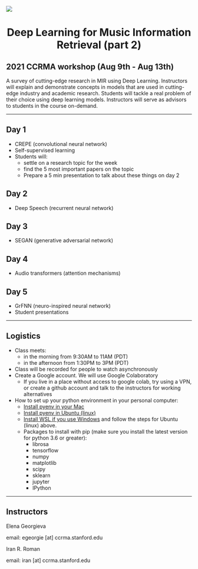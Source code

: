 <p align="txt-align: center;">
  <img src="https://ccrma.stanford.edu/sites/default/files/user/iran/home.png" style="max-width: 200%; max-height: 200%;" />
</p>
<center> <h1> Deep Learning for Music Information Retrieval (part 2) </h1> </center>

## 2021 CCRMA workshop (Aug 9th - Aug 13th)

A survey of cutting-edge research in MIR using Deep Learning. Instructors will explain and demonstrate concepts in models that are used in cutting-edge industry and academic research. Students will tackle a real problem of their choice using deep learning models. Instructors will serve as advisors to students in the course on-demand. 

---

## Day 1

- CREPE (convolutional neural network)
- Self-supervised learning
- Students will:
    - settle on a research topic for the week
    - find the 5 most important papers on the topic
    - Prepare a 5 min presentation to talk about these things on day 2

## Day 2

- Deep Speech (recurrent neural network)

## Day 3

- SEGAN (generative adversarial network)

## Day 4

- Audio transformers (attention mechanisms)

## Day 5

- GrFNN (neuro-inspired neural network)
- Student presentations

---

## Logistics

- Class meets: 
    - in the morning from 9:30AM to 11AM (PDT)
    - in the afternoon from 1:30PM to 3PM (PDT)
- Class will be recorded for people to watch asynchronously
- Create a Google account. We will use Google Colaboratory
    - If you live in a place without access to google colab, try using a VPN, or create a github account and talk to the instructors for working alternatives
- How to set up your python environment in your personal computer:
    - [Install pyenv in your Mac](https://www.liquidweb.com/kb/how-to-install-pyenv-on-ubuntu-18-04/)
    - [Install pyenv in Ubuntu (linux)](https://www.liquidweb.com/kb/how-to-install-pyenv-on-ubuntu-18-04/)
    - [Install WSL if you use Windows](https://docs.microsoft.com/en-us/learn/modules/get-started-with-windows-subsystem-for-linux/2-enable-and-install) and follow the steps for Ubuntu (linux) above.
    - Packages to install with pip (make sure you install the latest version for python 3.6 or greater):
        - librosa
        - tensorflow
        - numpy
        - matplotlib
        - scipy
        - sklearn
        - jupyter
        - IPython 

---

## Instructors

Elena Georgieva

email: egeorgie [at] ccrma.stanford.edu

Iran R. Roman

email: iran [at] ccrma.stanford.edu
